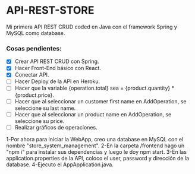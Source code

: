 # API-REST-STORE

Mi primera API REST CRUD coded en Java con el framework Spring y MySQL como database.

### Cosas pendientes:

- [x] Crear API REST CRUD con Spring.
- [x] Hacer Front-End básico con React.
- [x] Conectar API.
- [ ] Hacer Deploy de la API en Heroku.
- [ ] Hacer que la variable {operation.total} sea = {product.quantity} * {product.price}.
- [ ] Hacer que al seleccionar un customer first name en AddOperation, se seleccione su last name.
- [ ] Hacer que al seleccionar un product name en AddOperation, se seleccione su price.
- [ ] Realizar gráficos de operaciones.

1-Por ahora para iniciar la WebApp, creo una database en MySQL con el nombre "store_system_management".
2-En la carpeta /frontend hago un "npm i" para instalar sus dependencias y luego le doy npm start.
3-En las application.properties de la API, coloco el user, password y dirección de la database.
4-Ejecuto el AppApplication.java.
